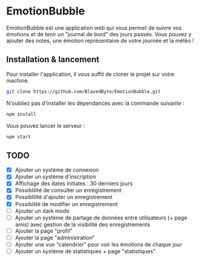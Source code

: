 # EmotionBubble

EmotionBubble est une application web qui vous permet de suivre vos émotions et de tenir un "journal de bord" des jours passés. Vous pouvez y ajouter des notes, une émotion représentaive de votre journée et la météo !

## Installation & lancement

Pour installer l'application, il vous suffit de cloner le projet sur votre machine.
```bash
git clone https://github.com/BlazedByte/EmotionBubble.git
```

N'oubliez pas d'installer les dépendances avec la commande suivante :
```bash
npm install
```
Vous pouvez lancer le serveur :
```bash
npm start
```

## TODO
- [x] Ajouter un système de connexion
- [x] Ajouter un système d'inscription
- [x] Affichage des dates initiales : 30 derniers jours
- [x] Possiblilité de consulter un enregistrement
- [x] Possiblilité d'ajouter un enregistrement
- [x] Possibilité de modifier un enregistrement
- [ ] Ajouter un dark mode
- [ ] Ajouter un système de partage de données entre utilisateurs (+ page amis) avec gestion de la visibilité des enregistrements
- [ ] Ajouter la page "profil"
- [ ] Ajouter la page "administration"
- [ ] Ajouter une vue "calendrier" pour voir les émotions de chaque jour
- [ ] Ajouter un système de statistiques + page "statistiques"